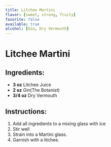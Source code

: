 ```yaml
---
title: Litchee Martini
flavor: [sweet, strong, fruity]
favorite: false
available: true
alcohol: [Gin, Dry Vermouth]
---
```

# Litchee Martini

## Ingredients:
- **3 oz** Litchee Juice
- **2 oz** Gin(The Botanist)
- **3/4 oz** Dry Vermouth

## Instructions:
1. Add all ingredients to a mixing glass with ice
2. Stir well
3. Strain into a Martini glass.
4. Garnish with a litchee.